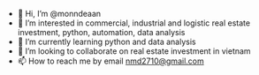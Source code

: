 - 👋 Hi, I’m @monndeaan
- 👀 I’m interested in  commercial, industrial and logistic real estate investment, python, automation, data analysis
- 🌱 I’m currently learning python and data analysis
- 💞️ I’m looking to collaborate on real estate investment in vietnam
- 📫 How to reach me by email nmd2710@gmail.com

<!---
monndeaan/monndeaan is a ✨ special ✨ repository because its `README.md` (this file) appears on your GitHub profile.
You can click the Preview link to take a look at your changes.
--->
